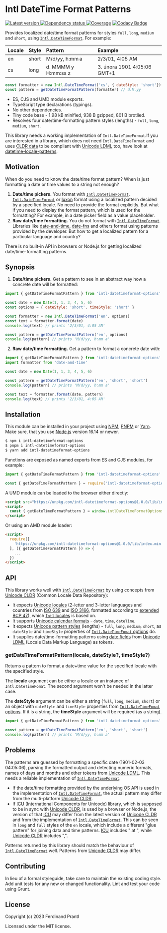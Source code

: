 # Intl DateTime Format Patterns

[![Latest version](https://img.shields.io/npm/v/intl-datetimeformat-options)
 ![Dependency status](https://img.shields.io/librariesio/release/npm/intl-datetimeformat-options)
](https://www.npmjs.com/package/intl-datetimeformat-options)
[![Coverage](https://codecov.io/gh/prantlf/intl-datetimeformat-options/branch/master/graph/badge.svg)](https://codecov.io/gh/prantlf/intl-datetimeformat-options)
[![Codacy Badge](https://api.codacy.com/project/badge/Grade/9f1034029c0747a980cd49f64f16338b)](https://www.codacy.com/app/prantlf/intl-datetimeformat-options?utm_source=github.com&amp;utm_medium=referral&amp;utm_content=prantlf/intl-datetimeformat-options&amp;utm_campaign=Badge_Grade)

Provides localized date/time format patterns for styles `full`, `long`, `medium` and `short`, using [`Intl.DateTimeFormat`]. For example:

| Locale | Style | Pattern | Example |
|:-------|:------|:--------|:--------|
| en     | short | M/d/yy, h:mm a | 2/3/01, 4:05 AM |
| cs     | long  | d. MMMM y H:mm:ss z | 3. února 1901 4:05:06 GMT+1 |


```js
const formatter = new Intl.DateTimeFormat('cs', { dateStyle: 'short'})
const pattern = getDateTimeFormatPattern(formatter) // d.M.yy
```

* ES, CJS and UMD module exports.
* TypeScript type declarations (typings).
* No other dependencies.
* Tiny code base - 1.98 kB minified, 938 B gzipped, 801 B brotlied.
* Resolves four date/time-formatting pattern styles (lengths) - `full`, `long`, `medium`, `short`.

This library needs a working implementation of `Intl.DateTimeFormat`.If you are interested in a library, which does not need `Intl.DateTimeFormat` and uses [CLDR data] to be compliant with [Unicode LDML] too, have look at [datetime-locale-patterns].

## Motivation

When do you need to know the date/time format pattern? When is just formatting a date or time values to a string not enough?

1. **Date/time pickers.** You format with [`Intl.DateTimeFormat`]. [`Intl.DateTimeFormat`] or [luxon] format using a localized pattern decided by a specified locale. No need to provide the format explicitly. But what if you need to display the format pattern, which is used for the formatting? For example, in a date picker field as a value placeholder.
2. **Raw date/time formatting.** You do not format with [`Intl.DateTimeFormat`]. Libraries like [date-and-time], [date-fns] and others format using patterns provided by the developer. But how to get a localized pattern for a particular language and country?

There is no built-in API in browsers or Node.js for getting localized date/time-formatting patterns.

## Synopsis

1. **Date/time pickers.** Get a pattern to see in an abstract way how a concrete date will be formatted:

```js
import { getDateTimeFormatPattern } from 'intl-datetimeformat-options'

const date = new Date(1, 1, 3, 4, 5, 6)
const options = { dateStyle: 'short', timeStyle: 'short' }

const formatter = new Intl.DateTimeFormat('en', options)
const text = formatter.format(date)
console.log(text) // prints '2/3/01, 4:05 AM'

const pattern = getDateTimeFormatPattern('en', options)
console.log(pattern) // prints 'M/d/yy, h:mm a'
```

2. **Raw date/time formatting.** Get a pattern to format a concrete date with:

```js
import { getDateTimeFormatPattern } from 'intl-datetimeformat-options'
import formatter from 'date-and-time'

const date = new Date(1, 1, 3, 4, 5, 6)

const pattern = getDateTimeFormatPattern('en', 'short', 'short')
console.log(pattern) // prints 'M/d/yy, h:mm a'

const text = formatter.format(date, pattern)
console.log(text) // prints '2/3/01, 4:05 AM'
```

## Installation

This module can be installed in your project using [NPM], [PNPM] or [Yarn]. Make sure, that you use [Node.js] version 16.14 or newer.

```sh
$ npm i intl-datetimeformat-options
$ pnpm i intl-datetimeformat-options
$ yarn add intl-datetimeformat-options
```

Functions are exposed as named exports from ES and CJS modules, for example:

```js
import { getDateTimeFormatPattern } from 'intl-datetimeformat-options'
```

```js
const { getDateTimeFormatPattern } = require('intl-datetimeformat-options')
```

A UMD module can be loaded to the browser either directly:

```html
<script src="https://unpkg.com/intl-datetimeformat-options@1.0.0/lib/index.min.js"></script>
<script>
  const { getDateTimeFormatPattern } = window.intlDateTimeFormatOptions
</script>
```

Or using an AMD module loader:

```html
<script>
  require([
    'https://unpkg.com/intl-datetimeformat-options@1.0.0/lib/index.min.js'
  ], ({ getDateTimeFormatPattern }) => {
    ...
  })
</script>
```

## API

This library works well with [`Intl.DateTimeFormat`] by using concepts from [Unicode CLDR] (Common Locale Data Repository):

* It expects [Unicode locales] (2-letter and 3-letter languages and countries from [ISO 639] and [ISO 3166], formatted according to [extended BCP 47]), which [`Intl` locales] is based on.
* It supports [Unicode calendar formats] - `date`, `time`, `dateTime`.
* It expects [Unicode pattern styles] (lengths) - `full`, `long`, `medium`, `short`, as `dateStyle` and `timeStyle` properties of [`Intl.DateTimeFomat` options] do.
* It supplies date/time-formatting patterns using [date fields] from [Unicode LDML] (Locale Data Markup Language) as tokens.

### getDateTimeFormatPattern(locale, dateStyle?, timeStyle?)

Returns a pattern to format a date+time value for the specified locale with the specified style.

The **locale** argument can be either a locale or an instance of `Intl.DateTimeFomat`. The second argument won't be needed in the latter case.

The **dateStyle** argument can be either a string (`full`, `long`, `medium`, `short`) or an object with `dateStyle` and `timeStyle` properties from [`Intl.DateTimeFomat` options]. If it is a string, the **timeStyle** argument will be required (as a string).

```js
import { getDateTimeFormatPattern } from 'intl-datetimeformat-options'

const pattern = getDateTimeFormatPattern('en', 'short', 'short')
console.log(pattern) // prints 'M/d/yy, h:mm a'
```

## Problems

The patterns are guessed by formatting a specific date (1901-02-03 04:05:06), parsing the formatted output and detecting numeric formats, names of days and months and other tokens from [Unicode LDML]. This needs a reliable implementation of [`Intl.DateTimeFormat`].

* If the date/time formatting provided by the underlying OS API is used in the implementation of [`Intl.DateTimeFormat`], the actual pattern may differ from the multi-platform [Unicode CLDR].
* If [ICU] (International Components for Unicode) library, which is supposed to be in sync with [Unicode CLDR], is used by a browser or Node.js, the version of that [ICU] may differ from the latest version of [Unicode CLDR] and from the implementation of [`Intl.DateTimeFormat`]. This can be seen in `long` and `full` styles of the `en` locale, which include a different "glue pattern" for joining data and time patterns. [ICU] includes " at ", while [Unicode CLDR] includes ",".

Patterns returned by this library should match the behaviour of [`Intl.DateTimeFormat`] well. Patterns from [Unicode CLDR] may differ.

## Contributing

In lieu of a formal styleguide, take care to maintain the existing coding style.  Add unit tests for any new or changed functionality. Lint and test your code using Grunt.

## License

Copyright (c) 2023 Ferdinand Prantl

Licensed under the MIT license.

[Node.js]: http://nodejs.org/
[NPM]: https://www.npmjs.com/
[PNPM]: https://pnpm.io/
[Yarn]: https://yarnpkg.com/
[date-and-time]: https://github.com/knowledgecode/date-and-time#compileformatstring
[date-fns]: https://github.com/date-fns/date-fns
[luxon]: https://moment.github.io/luxon/
[ICU]: https://icu.unicode.org/
[CLDR data]: https://www.npmjs.com/package/cldr-dates-full
[Unicode LDML]: https://unicode.org/reports/tr35/
[Unicode CLDR]: https://cldr.unicode.org/
[Unicode locales]: https://www.unicode.org/reports/tr35/#Language_and_Locale_IDs
[`Intl` locales]: https://developer.mozilla.org/en-US/docs/Web/JavaScript/Reference/Global_Objects/Intl#locale_identification_and_negotiation
[ISO 3166]: https://en.wikipedia.org/wiki/ISO_3166
[ISO 639]: https://en.wikipedia.org/wiki/ISO_639
[extended BCP 47]: https://cldr.unicode.org/index/bcp47-extension
[`Intl.DateTimeFormat`]: https://developer.mozilla.org/en-US/docs/Web/JavaScript/Reference/Global_Objects/Intl/DateTimeFormat
[Unicode pattern styles]: https://unicode.org/reports/tr35/tr35-dates.html#24-element-dateformats
[Unicode calendar formats]: https://unicode.org/reports/tr35/tr35-dates.html#2-calendar-elements
[date fields]: http://unicode.org/reports/tr35/tr35-dates.html#Date_Field_Symbol_Table
[`Intl.DateTimeFomat` options]: https://developer.mozilla.org/en-US/docs/Web/JavaScript/Reference/Global_Objects/Intl/DateTimeFormat/DateTimeFormat#options
[datetime-locale-patterns]: https://github.com/prantlf/datetime-locale-patterns
